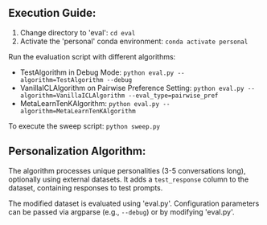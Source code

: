 ## Execution Guide:

1. Change directory to 'eval': `cd eval`
2. Activate the 'personal' conda environment: `conda activate personal`

Run the evaluation script with different algorithms:
- TestAlgorithm in Debug Mode: `python eval.py --algorithm=TestAlgorithm --debug`
- VanillaICLAlgorithm on Pairwise Preference Setting: `python eval.py --algorithm=VanillaICLAlgorithm --eval_type=pairwise_pref`
- MetaLearnTenKAlgorithm: `python eval.py --algorithm=MetaLearnTenKAlgorithm`

To execute the sweep script:
`python sweep.py`

## Personalization Algorithm:

The algorithm processes unique personalities (3-5 conversations long), optionally using external datasets. It adds a `test_response` column to the dataset, containing responses to test prompts.

The modified dataset is evaluated using 'eval.py'. Configuration parameters can be passed via argparse (e.g., `--debug`) or by modifying 'eval.py'.
